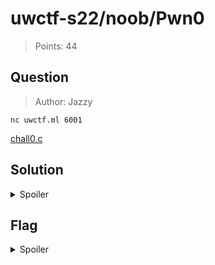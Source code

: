 # uwctf-s22/noob/Pwn0

> Points: 44

## Question

> Author: Jazzy

`nc uwctf.ml 6001`

[chall0.c](attachments/Pwn0/chall0.c)

## Solution

<details>
  <summary>Spoiler</summary>

Based on the message that greets you upon entering the hint command (as well as the source code), we probably need to overflow a buffer in the program:

```
Welcome to Buffer Overflow 0
Can you hack me?
```

A good first thing to try with buffer overflows is overflowing the buffer (😛). In this case, that's actually all that's needed! Typing `AAAAAAAAAAAAAAAAAAAAA` and pressing enter immediately prints the flag.

</details>

## Flag

<details>
  <summary>Spoiler</summary>

`uwctf{buff3r0v3rf10w0_3f8361abc77504c5}`

</details>
